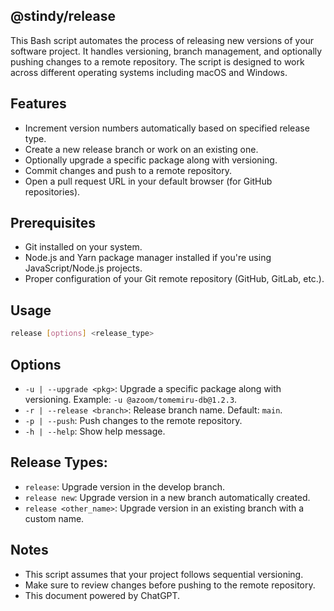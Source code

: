 ## @stindy/release

This Bash script automates the process of releasing new versions of your software project. It handles versioning, branch management, and optionally pushing changes to a remote repository. The script is designed to work across different operating systems including macOS and Windows.

## Features
- Increment version numbers automatically based on specified release type.
- Create a new release branch or work on an existing one.
- Optionally upgrade a specific package along with versioning.
- Commit changes and push to a remote repository.
- Open a pull request URL in your default browser (for GitHub repositories).

## Prerequisites
- Git installed on your system.
- Node.js and Yarn package manager installed if you're using JavaScript/Node.js projects.
- Proper configuration of your Git remote repository (GitHub, GitLab, etc.).

## Usage
```bash
release [options] <release_type>
```

## Options
- `-u | --upgrade <pkg>`: Upgrade a specific package along with versioning. Example: `-u @azoom/tomemiru-db@1.2.3`.
- `-r | --release <branch>`: Release branch name. Default: `main`.
- `-p | --push`: Push changes to the remote repository.
- `-h | --help`: Show help message.

## Release Types:
- `release`: Upgrade version in the develop branch.
- `release new`: Upgrade version in a new branch automatically created.
- `release <other_name>`: Upgrade version in an existing branch with a custom name.

## Notes
- This script assumes that your project follows sequential versioning.
- Make sure to review changes before pushing to the remote repository.
- This document powered by ChatGPT.